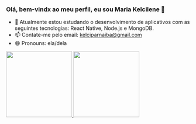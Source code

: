 ### Olá, bem-vindx ao meu perfil, eu sou Maria Kelcilene 👋


- 🌱 Atualmente estou estudando o desenvolvimento de aplicativos com as seguintes tecnologias: React Native, Node.js e MongoDB.
- 📫 Contate-me pelo email: kelciparnaiba@gmail.com
- 😄 Pronouns: ela/dela
<div>
  <a href="https://github.com/KelcileneBispo">
    <img height="180em" src="https://github-readme-stats.vercel.app/api?username=KelcileneBispo&show_icons=true&theme=radical" />
     <img height="180em" src="https://github-readme-stats.vercel.app/api/top-langs/?username=KelcileneBispo&layout=compact&theme=radical" />
</div>






